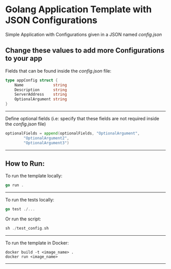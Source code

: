 # Golang Application Template with JSON Configurations

Simple Application with Configurations given in a JSON named <i>config.json</i>

## Change these values to add more Configurations to your app
Fields that can be found inside the <i>config.json</i> file:
``` Go
type appConfig struct {
	Name             string
	Description      string
	ServerAddress    string
	OptionalArgument string
}
```

***

Define optional fields (i.e: specify that these fields are not required inside the <i>config.json</i> file)
``` Go
optionalFields = append(optionalFields, "OptionalArgument",
		"OptionalArgument2",
		"OptionalArgument3")
```

***
## How to Run:

To run the template locally:
``` Go
go run .
```

***

To run the tests locally:
``` Go
go test ./...
```

Or run the script:
``` Go
sh ./test_config.sh
```

***

To run the template in Docker:
```
docker build -t <image_name> .
docker run <image_name>
```

***